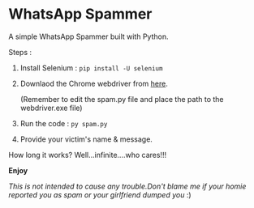 # WhatsApp Spammer
A simple WhatsApp Spammer built with Python.



Steps :


1) Install Selenium : `pip install -U selenium`

2) Downlaod the Chrome webdriver from [here](https://chromedriver.chromium.org/downloads).
   
   (Remember to edit the spam.py file and place the path to the webdriver.exe file)

3) Run the code : `py spam.py`

4) Provide your victim's name & message.

How long it works? Well...infinite....who cares!!!

**Enjoy**

*This is not intended to cause any trouble.Don't blame me if your homie reported you as spam or your girlfriend dumped you* :) 

